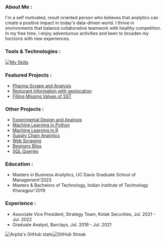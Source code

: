 
<!--
**arpitamangal/arpitamangal** is a ✨ _special_ ✨ repository because its `README.md` (this file) appears on your GitHub profile.

- 🔭 I’m currently working on ...
- 🌱 I’m currently learning ...
- 👯 I’m looking to collaborate on ...
- 🤔 I’m looking for help with ...
- 💬 Ask me about ...
- 📫 How to reach me: ...
- 😄 Pronouns: ...
- ⚡ Fun fact: ...

<div id="header" align="center">
  <img src="https://media.giphy.com/media/3kPDmoWdBpQPNhCnUG/giphy.gif" width="100"/>
  <div id="badges">
  <a href="https://www.linkedin.com/in/arpitamangal/">
  <img src="https://img.shields.io/badge/LinkedIn-blue?style=for-the-badge&logo=linkedin&logoColor=white" alt="LinkedIn Badge"/>
  </a>
  <img src="https://komarev.com/ghpvc/?username=arpitamangal&style=flat-square&color=blue" alt=""/>
</div>
  <h1>
  Hi there
  <img src="https://media.giphy.com/media/hvRJCLFzcasrR4ia7z/giphy.gif" width="30px"/>
</h1>
</div>

[![Top Langs](https://github-readme-stats.vercel.app/api/top-langs/?username=arpitamangal&layout=compact&hide_border=true)](https://github.com/arpitamangal/github-readme-stats)

* [Twitter Sentiment Analysis](https://github.com/arpitamangal/twitter-sentiment-analysis)
-->

### About Me :

I'm a self motivated, result oriented person who believes that analytics can create a positive impact in today's data-driven world. I thrive in environments that balance collaborative teamwork with healthy competition. In my free time, I enjoy adventurous activities and keen to broaden my horizons with new experiences.

### Tools & Technologies :

[![My Skills](https://skillicons.dev/icons?i=py,r,mysql,mongodb,aws,gcp,azure,tensorflow,kafka)](https://skillicons.dev)

### Featured Projects :

* [Pharma Scrape and Analysis](https://github.com/arpitamangal/pharma-scrape-and-analysis)
* [Resturant information with geolocation](https://github.com/arpitamangal/web-scraping/tree/main/YellowPages)
* [Filling Missing Values of SST](https://github.com/arpitamangal/fill-missing-values-of-SST)

### Other Projects :

* [Experimental Design and Analysis](https://github.com/arpitamangal/experimental-design-and-analysis)
* [Machine Learning in Python](https://github.com/arpitamangal/machine_learning_python)
* [Machine Learning in R](https://github.com/arpitamangal/machine-learning-in-R)
* [Supply Chain Analytics](https://github.com/arpitamangal/supply-chain-analytics)
* [Web Scraping](https://github.com/arpitamangal/web-scraping)
* [Beginers Bliss](https://github.com/arpitamangal/beginners-bliss)
* [SQL Queries](https://github.com/arpitamangal/sql_repo)

### Education :
* Masters in Business Analytics, UC Davis Graduate School of Management'2023
* Masters & Bachelors of Technology, Indian Institute of Technology Kharagpur'2019

### Experience :
* Associate Vice President, Strategy Team, Kotak Securities, Jul. 2021 - Jul. 2022
* Graduate Analyst, Barclays, Jul. 2019 - Jul. 2021


![Arpita's GitHub stats](https://github-readme-stats.vercel.app/api?username=arpitamangal&theme=graywhite&show_icons=true&hide_border=true&card_width=300)![GitHub Streak](http://github-readme-streak-stats.herokuapp.com/?user=arpitamangal&theme=graywhite&hide_border=true&card_width=430)



